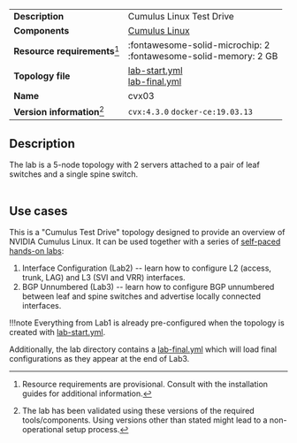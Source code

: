 |                               |                                                                                          |
| ----------------------------- | ---------------------------------------------------------------------------------------- |
| **Description**               | Cumulus Linux Test Drive                                                                 |
| **Components**                | [Cumulus Linux][cvx]                                                                     |
| **Resource requirements**[^1] | :fontawesome-solid-microchip: 2 <br/>:fontawesome-solid-memory: 2 GB                     |
| **Topology file**             | [lab-start.yml][topofile] <br/>[lab-final.yml][finalfile]                                                                     |
| **Name**                      | cvx03                                                                                    |
| **Version information**[^2]   | `cvx:4.3.0` `docker-ce:19.03.13`                                                         |

## Description
The lab is a 5-node topology with 2 servers attached to a pair of leaf switches and a single spine switch. 

<div class="mxgraph" style="max-width:100%;border:1px solid transparent;margin:0 auto; display:block;" data-mxgraph="{&quot;page&quot;:1,&quot;zoom&quot;:1.5,&quot;highlight&quot;:&quot;#0000ff&quot;,&quot;nav&quot;:true,&quot;check-visible-state&quot;:true,&quot;resize&quot;:true,&quot;url&quot;:&quot;https://raw.githubusercontent.com/networkop/containerlab/diagrams/cvx.drawio&quot;}"></div>

## Use cases
This is a "Cumulus Test Drive" topology designed to provide an overview of NVIDIA Cumulus Linux. It can be used together with a series of [self-paced hands-on labs](https://resource.nvidia.com/en-us-linux-lab-guide/linux-lab-guide):

1. Interface Configuration (Lab2) -- learn how to configure L2 (access, trunk, LAG) and L3 (SVI and VRR) interfaces.
2. BGP Unnumbered (Lab3) -- learn how to configure BGP unnumbered between leaf and spine switches and advertise locally connected interfaces.

!!!note
    Everything from Lab1 is already pre-configured when the topology is created with [lab-start.yml][topofile].

Additionally, the lab directory contains a [lab-final.yml][finalfile] which will load final configurations as they appear at the end of Lab3.

[cvx]: https://www.nvidia.com/en-gb/networking/ethernet-switching/cumulus-vx/
[topofile]: https://github.com/srl-labs/containerlab/tree/master/lab-examples/cvx03/lab-start.yml
[finalfile]: https://github.com/srl-labs/containerlab/tree/master/lab-examples/cvx03/lab-final.yml

[^1]: Resource requirements are provisional. Consult with the installation guides for additional information.
[^2]: The lab has been validated using these versions of the required tools/components. Using versions other than stated might lead to a non-operational setup process.

<script type="text/javascript" src="https://cdn.jsdelivr.net/gh/hellt/drawio-js@main/embed2.js" async></script>